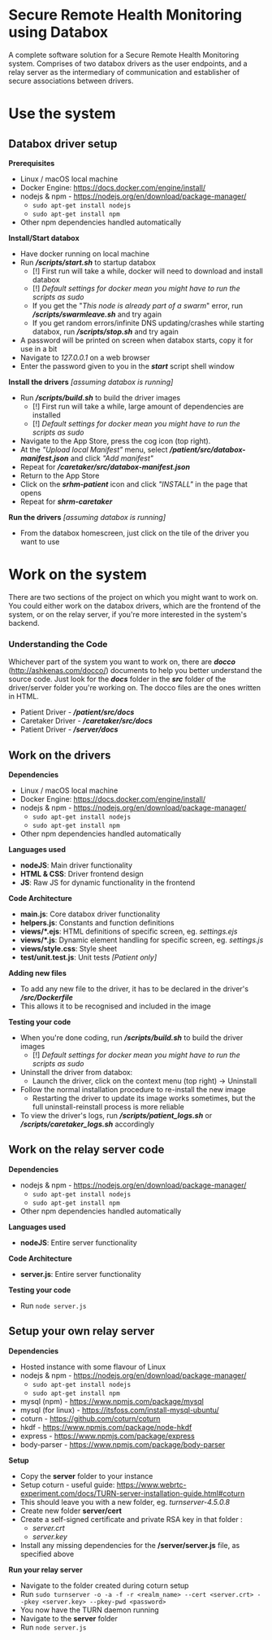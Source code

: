 # Secure Remote Health Monitoring using Databox

A complete software solution for a Secure Remote Health Monitoring system. Comprises of two databox drivers as the user endpoints, and a relay server as the intermediary of communication and establisher of secure associations between drivers.

# Use the system
## Databox driver setup

**Prerequisites**
- Linux / macOS local machine
- Docker Engine: https://docs.docker.com/engine/install/
- nodejs & npm - https://nodejs.org/en/download/package-manager/
	- `sudo apt-get install nodejs`
	- `sudo apt-get install npm`
- Other npm dependencies handled automatically

 
**Install/Start databox**

- Have docker running on local machine
- Run ***/scripts/start.sh*** to startup databox
	-  [!] First run will take a while, docker will need to download and install databox
	-  [!] *Default settings for docker mean you might have to run the scripts as sudo*
	- If you get the "*This node is already part of a swarm*" error, run ***/scripts/swarmleave.sh*** and try again
	- If you get random errors/infinite DNS updating/crashes while starting databox, run ***/scripts/stop.sh*** and try again
- A password will be printed on screen when databox starts, copy it for use in a bit
- Navigate to *127.0.0.1* on a web browser
- Enter the password given to you in the ***start*** script shell window

  

**Install the drivers**  *[assuming databox is running]*
- Run ***/scripts/build.sh*** to build the driver images
	-  [!] First run will take a while, large amount of dependencies are installed	
	-  [!] *Default settings for docker mean you might have to run the scripts as sudo*
- Navigate to the App Store, press the cog icon (top right).
- At the *"Upload local Manifest"* menu, select ***/patient/src/databox-manifest.json*** and click *"Add manifest"*
- Repeat for ***/caretaker/src/databox-manifest.json***
- Return to the App Store
- Click on the ***srhm-patient*** icon and click *"INSTALL"* in the page that opens
- Repeat for ***shrm-caretaker***
  
**Run the drivers**  *[assuming databox is running]*
- From the databox homescreen, just click on the tile of the driver you want to use

  

# Work on the system
There are two sections of the project on which you might want to work on. You could either work on the databox drivers, which are the frontend of the system, or on the relay server, if you're more interested in the system's backend.

### Understanding the Code
Whichever part of the system you want to work on, there are ***docco*** (http://ashkenas.com/docco/) documents to help you better understand the source code. Just look for the ***docs*** folder in the ***src*** folder of the driver/server folder you're working on. The docco files are the ones written in HTML.

- Patient Driver - ***/patient/src/docs***
- Caretaker Driver - ***/caretaker/src/docs***
- Patient Driver - ***/server/docs***

  

## Work on the drivers

**Dependencies**
- Linux / macOS local machine
- Docker Engine: https://docs.docker.com/engine/install/
- nodejs & npm - https://nodejs.org/en/download/package-manager/
	- `sudo apt-get install nodejs`
	- `sudo apt-get install npm`
- Other npm dependencies handled automatically

**Languages used**
-  **nodeJS**: Main driver functionality
-  **HTML & CSS**: Driver frontend design
-  **JS**: Raw JS for dynamic functionality in the frontend

**Code Architecture**
-  **main.js**: Core databox driver functionality
-  **helpers.js**: Constants and function definitions
-  **views/*.ejs**: HTML definitions of specific screen, eg. *settings.ejs*
-  **views/*.js**: Dynamic element handling for specific screen, eg. *settings.js*
-  **views/style.css**: Style sheet
-  **test/unit.test.js**: Unit tests *[Patient only]*

**Adding new files**
- To add any new file to the driver, it has to be declared in the driver's ***/src/Dockerfile***
- This allows it to be recognised and included in the image

**Testing your code**
- When you're done coding, run ***/scripts/build.sh*** to build the driver images
	- [!] *Default settings for docker mean you might have to run the scripts as sudo*
- Uninstall the driver from databox:
	- Launch the driver, click on the context menu (top right) -> Uninstall
- Follow the normal installation procedure to re-install the new image
	- Restarting the driver to update its image works sometimes, but the full uninstall-reinstall process is more reliable
- To view the driver's logs, run ***/scripts/patient_logs.sh*** or ***/scripts/caretaker_logs.sh*** accordingly

  

## Work on the relay server code

**Dependencies**
- nodejs & npm - https://nodejs.org/en/download/package-manager/
	- `sudo apt-get install nodejs`
	- `sudo apt-get install npm`
- Other npm dependencies handled automatically

**Languages used**
-  **nodeJS**: Entire server functionality

**Code Architecture**
-  **server.js**: Entire server functionality

**Testing your code**
- Run `node server.js`

## Setup your own relay server

**Dependencies**
- Hosted instance with some flavour of Linux
- nodejs & npm - https://nodejs.org/en/download/package-manager/
	- `sudo apt-get install nodejs`
	- `sudo apt-get install npm`
- mysql (npm) - https://www.npmjs.com/package/mysql
- mysql (for linux) - https://itsfoss.com/install-mysql-ubuntu/
- coturn - https://github.com/coturn/coturn
- hkdf - https://www.npmjs.com/package/node-hkdf
- express - https://www.npmjs.com/package/express
- body-parser - https://www.npmjs.com/package/body-parser

**Setup**
- Copy the **server** folder to your instance
- Setup coturn - useful guide: https://www.webrtc-experiment.com/docs/TURN-server-installation-guide.html#coturn
- This should leave you with a new folder, eg. *turnserver-4.5.0.8*
- Create new folder **server/cert**
- Create a self-signed certificate and private RSA key in that folder :
	-  *server.crt*
	-  *server.key*
- Install any missing dependencies for the **/server/server.js** file, as specified above

**Run your relay server**
- Navigate to the folder created during coturn setup
- Run `sudo turnserver -o -a -f -r <realm_name> --cert <server.crt> --pkey <server.key> --pkey-pwd <password>`
- You now have the TURN daemon running
- Navigate to the **server** folder
- Run `node server.js`